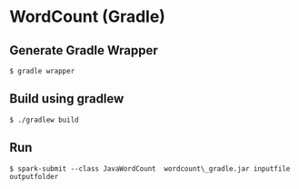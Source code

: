 # WordCount (Gradle)

## Generate Gradle Wrapper

```
$ gradle wrapper
```

## Build using gradlew

```
$ ./gradlew build
```

## Run 

```
$ spark-submit --class JavaWordCount  wordcount\_gradle.jar inputfile outputfolder
```

